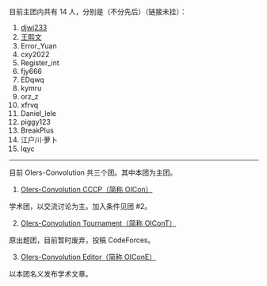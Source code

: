目前主团内共有 14 人，分别是（不分先后）（链接未挂）：

1. [djwj233](https://www.luogu.com.cn/user/295367)
2. [王熙文](https://www.luogu.com.cn/user/353688)
3. Error_Yuan
4. cxy2022
5. Register_int
6. fjy666
7. EDqwq
8. kymru
9. orz_z
10. xfrvq
11. Daniel_lele
12. piggy123
13. BreakPlus
14. 江户川·萝卜
15. lqyc

--------

目前 OIers-Convolution 共三个团。其中本团为主团。

1. [OIers-Convolution CCCP（简称 OICon）]()

学术团，以交流讨论为主。加入条件见团 #2。

2. [OIers-Convolution Tournament（简称 OIConT）](https://www.luogu.com.cn/team/54129)

原出题团，目前暂时废弃，投稿 CodeForces。

3. [OIers-Convolution Editor（简称 OIConE）](https://www.luogu.com.cn/team/54599)

以本团名义发布学术文章。
